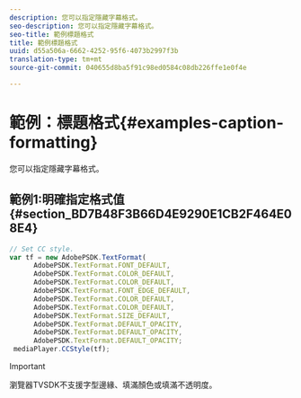 ```yaml
---
description: 您可以指定隱藏字幕格式。
seo-description: 您可以指定隱藏字幕格式。
seo-title: 範例標題格式
title: 範例標題格式
uuid: d55a506a-6662-4252-95f6-4073b2997f3b
translation-type: tm+mt
source-git-commit: 040655d8ba5f91c98ed0584c08db226ffe1e0f4e

---
```



# 範例：標題格式{#examples-caption-formatting}

您可以指定隱藏字幕格式。

## 範例1:明確指定格式值 {#section_BD7B48F3B66D4E9290E1CB2F464E08E4}

```js
// Set CC style. 
var tf = new AdobePSDK.TextFormat( 
      AdobePSDK.TextFormat.FONT_DEFAULT, 
      AdobePSDK.TextFormat.COLOR_DEFAULT, 
      AdobePSDK.TextFormat.COLOR_DEFAULT, 
      AdobePSDK.TextFormat.FONT_EDGE_DEFAULT, 
      AdobePSDK.TextFormat.COLOR_DEFAULT, 
      AdobePSDK.TextFormat.COLOR_DEFAULT, 
      AdobePSDK.TextFormat.SIZE_DEFAULT, 
      AdobePSDK.TextFormat.DEFAULT_OPACITY, 
      AdobePSDK.TextFormat.DEFAULT_OPACITY, 
      AdobePSDK.TextFormat.DEFAULT_OPACITY; 
 mediaPlayer.CCStyle(tf);
```

>[!IMPORTANT]
>
>瀏覽器TVSDK不支援字型邊緣、填滿顏色或填滿不透明度。


